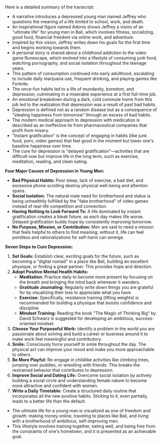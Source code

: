Here is a detailed summary of the transcript:

*   A narrative introduces a depressed young man named Jeffrey who questions the meaning of a life limited to school, work, and death.
*   An inspirational figure named Adonis shows Jeffrey a vision of an "ultimate life" for young men in Bali, which involves fitness, socializing, good food, financial freedom via online work, and adventure.
*   Inspired by this vision, Jeffrey writes down his goals for the first time and begins working towards them.
*   A personal story is shared about a childhood addiction to the video game Runescape, which evolved into a lifestyle of consuming junk food, watching pornography, and social isolation throughout the teenage years.
*   This pattern of consumption continued into early adulthood, escalating to include daily marijuana use, frequent drinking, and playing games like Fortnite.
*   The once-fun habits led to a life of mundanity, boredom, and depression, culminating in a miserable experience at a first full-time job.
*   An emotional breakdown during a dark, cold commute home from this job led to the realization that depression was a result of past bad habits.
*   Depression is defined not as a random disease but as a consequence of "stealing happiness from tomorrow" through an excess of bad habits.
*   The modern medical approach to depression with medication is described as an ineffective lie from pharmaceutical companies that profit from misery.
*   "Instant gratification" is the concept of engaging in habits (like junk food, porn, video games) that feel good in the moment but lower one's baseline happiness over time.
*   The cure for depression is "delayed gratification"—activities that are difficult now but improve life in the long term, such as exercise, meditation, reading, and clean eating.

**Four Major Causes of Depression in Young Men:**

*   **Bad Physical Habits:** Poor sleep, lack of exercise, a bad diet, and excessive phone scrolling destroy physical well-being and attention spans.
*   **Social Isolation:** The natural male need for brotherhood and status is being unhealthily fulfilled by the "fake brotherhood" of video games instead of real-life competition and connection.
*   **Having Nothing to Look Forward To:** A life dominated by instant gratification creates a bleak future, as each day makes life worse. Delayed gratification builds hope by consistently improving tomorrow.
*   **No Purpose, Mission, or Contribution:** Men are said to need a mission that feels helpful to others to find meaning; without it, life can feel pointless and rationalizations for self-harm can emerge.

**Seven Steps to Cure Depression:**

1.  **Set Goals:** Establish clear, exciting goals for the future, such as becoming a "digital nomad" in a place like Bali, building an excellent physique, or finding a great partner. This provides hope and direction.
2.  **Adopt Positive Mental Health Habits:**
    *   **Meditation:** Practice daily to become more present by focusing on the breath and bringing the mind back whenever it wanders.
    *   **Gratitude Journaling:** Regularly write down things you are grateful for by visualizing their loss to appreciate what you have.
    *   **Exercise:** Specifically, resistance training (lifting weights) is recommended for building a physique that boosts confidence and discipline.
    *   **Mindset Training:** Reading the book "The Magic of Thinking Big" by David Schwarz is suggested for developing an ambitious, success-oriented mindset.
3.  **Choose Your Purposeful Work:** Identify a problem in the world you are passionate about solving and build a career or business around it to make work feel meaningful and contributory.
4.  **Smile:** Consciously force yourself to smile throughout the day. The physical act can improve your mood and make you more approachable to others.
5.  **Be More Playful:** Re-engage in childlike activities like climbing trees, jumping over puddles, or wrestling with friends. This breaks the restrained behavior that contributes to depression.
6.  **Improve Social and Dating Life:** Overcome social isolation by actively building a social circle and understanding female nature to become more attractive and confident with women.
7.  **Write a Daily Timetable:** Create a structured daily routine that incorporates all the new positive habits. Sticking to it, even partially, leads to a better life than the default.

*   The ultimate life for a young man is visualized as one of freedom and growth: making money online, traveling to places like Bali, and living with a brotherhood of ambitious, self-improving men.
*   This lifestyle involves training together, eating well, and being free from the constraints of one's hometown, and it is presented as an achievable goal.